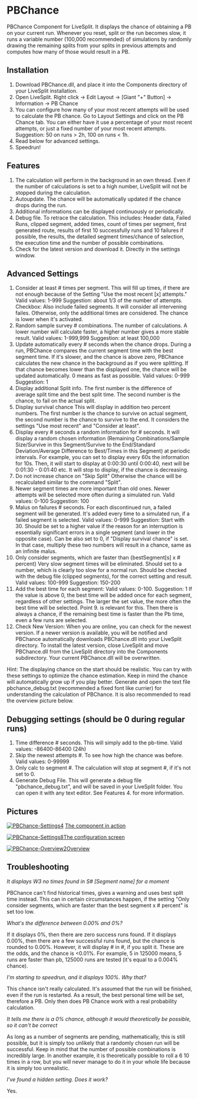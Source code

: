 # PBChance
PBChance Component for LiveSplit. It displays the chance of obtaining a PB on your current run. Whenever you reset, split or the run becomes slow, it runs a variable number (100,000 recommended) of simulations by randomly drawing the remaining splits from your splits in previous attempts and computes how many of those would result in a PB.

## Installation

1. Download PBChance.dll, and place it into the Components directory of your LiveSplit installation.
2. Open LiveSplit. Right click -> Edit Layout -> [Giant "+" Button] -> Information -> PB Chance
3. You can configure how many of your most recent attempts will be used to calculate the PB chance. Go to Layout Settings and click on the PB Chance tab. You can either have it use a percentage of your most recent attempts, or just a fixed number of your most recent attempts. Suggestion: 50 on runs > 2h, 100 on runs < 1h.
4. Read below for advanced settings.
5. Speedrun!

## Features

1. The calculation will perform in the background in an own thread. Even if the number of calculations is set to a high number, LiveSplit will not be stopped during the calculation.
2. Autoupdate. The chance will be automatically updated if the chance drops during the run.
3. Additional informations can be displayed continuously or periodically.
4. Debug file. To retrace the calculation. This includes: Header data, Failed Runs, clipped segment, added times, count of times per segment, first generated route, results of first 10 successfully runs and 10 failures if possible, the results, the detailed segment times/chance of selection, the execution time and the number of possible combinations.
5. Check for the latest version and download it. Directly in the settings window.

## Advanced Settings

1. Consider at least # times per segment.
This will fill up times, if there are not enough because of the Setting "Use the most recent [x] attempts."
Valid values: 1-999 Suggestion: about 1/3 of the number of attempts. Checkbox: Also include failed segments. It will consider all intervening failes. Otherwise, only the additional times are considered. The chance is lower when it's activated.
2. Random sample survey # combinations.
The number of calculations. A lower number will calculate faster, a higher number gives a more stable result.
Valid values: 1-999,999 Suggestion: at least 100,000
3. Update automatically every # seconds when the chance drops.
During a run, PBChance compares the current segment time with the best segment time. If it's slower, and the chance is above zero, PBChance calculates the new chance in the background as if you were splitting. If that chance becomes lower than the displayed one, the chance will be updated automatically. 0 means as fast as possible.
Valid values: 0-999 Suggestion: 1
4. Display additional Split info. The first number is the difference of average split time and the best split time. The second number is the chance, to fail on the actual split.
5. Display survival chance
This will display in addition two percent numbers. The first number is the chance to survive on actual segment, the second number is the chance to survive to the end. It considers the settings "Use most recent" and "Consider at least".
7. Display every # seconds a random information for # seconds. It will display a random chosen information (Remaining Combinations/Sample Size/Survive in this Segment/Survive to the End/Standard Deviation/Average Difference to Best/Times in this Segment) at periodic intervals. For example, you can set to display every 60s the information for 10s. Then, it will start to display at 0:00:30 until 0:00:40, next will be 0:01:30 - 0:01:40 etc. It will stop to display, if the chance is decreasing.
8. Do not increase chance on "Skip Split"
Otherwise the chance will be recalculated similar to the command "Split".
9. Newer segment times are more important than old ones.
Newer attempts will be selected more often during a simulated run.
Valid values: 0-100 Suggestion: 100
10. Malus on failures # seconds.
For each discontinued run, a failed segment will be generated. It's added every time to a simulated run, if a failed segment is selected.
Valid values: 0-999 Suggestion: Start with 30. Should be set to a higher value if the reason for an interruption is essentially significant errors in a single segment (and lower in the opposite case). Can be also set to 0, if "Display survival chance" is set. In that case, multiply these two numbers will result in a chance, same as an infinite malus.
11. Only consider segments, which are faster than {bestSegment[s] x # percent}
Very slow segment times will be eliminated. Should set to a number, which is clearly too slow for a normal run. Should be checked with the debug file (clipped segments), for the correct setting and result.
Valid values: 100-999 Suggestion: 150-200
12. Add the best time for each segment:
Valid values: 0-100. Suggestion: 1
If the value is above 0, the best time will be added once for each segment, regardless of other settings. The larger the set value, the more often the best time will be selected. Point 9. is relevant for this. Then there is always a chance, if the remaining best time is faster than the Pb time, even a few runs are selected.
13. Check New Version:
When you are online, you can check for the newest version. If a newer version is available, you will be notified and PBChance automatically downloads PBChance.dll into your LiveSplit directory. To install the latest version, close LiveSplit and move PBChance.dll from the LiveSplit directory into the Components subdirectory. Your current PBChance.dll will be overwritten.

Hint: The displaying chance on the start should be realistic. You can try with these settings to optimize the chance estimation. Keep in mind the chance will automatically grow up if you play better. Generate and open the text file pbchance_debug.txt (recommended a fixed font like currier) for understanding the calculation of PBChance. It is also recommended to read the overview picture below.

## Debugging settings (should be 0 during regular runs)

1. Time difference # seconds.
This will simply add to the pb-time.
Valid values: -86400-86400 (24h)
2. Skip the newest attempts #.
To see how high the chance was before.
Valid values: 0-99999
3. Only calc to segment #.
The calculation will stop at segment #, if it's not set to 0.
4. Generate Debug File.
This will generate a debug file "pbchance_debug.txt", and will be saved in your LiveSplit folder. You can open it with any text editor. See Features 4. for more information.

## Pictures

<a href="https://ibb.co/byjJzq"><img src="https://thumb.ibb.co/byjJzq/PBChance-Settings4.png" alt="PBChance-Settings4" border="0"></a>
[The component in action](https://ibb.co/byjJzq)

<a href="https://ibb.co/XSp77tP"><img src="https://i.ibb.co/XSp77tP/PBChance-Settings8.png" alt="PBChance-Settings8" border="0" /></a>[The configuration screen](https://ibb.co/XSp77tP)

<a href="https://ibb.co/bBt2mF2"><img src="https://i.ibb.co/bBt2mF2/PBChance-Overview2.png" alt="PBChance-Overview2" border="0"></a>[Overview](https://ibb.co/bBt2mF2)
                                                                                                                                      
## Troubleshooting

*It displays W3 no times found in S# [Segment name] for a moment*

PBChance can't find historical times, gives a warning and uses best split time instead. This can in certain circumstances happen, if the setting "Only consider segments, which are faster than the best segment x # percent" is set too low.

*What's the difference between 0.00% and 0%?*

If it displays 0%, then there are zero success runs found. If it displays 0.00%, then there are a few successful runs found, but the chance is rounded to 0.00%. However, it will display # in #, if you split it. These are the odds, and the chance is <0.01%. For example, 5 in 125000 means, 5 runs are faster than pb, 125000 runs are tested (it's equal to a 0.004% chance).

*I'm starting to speedrun, and it displays 100%. Why that?*

This chance isn't really calculated. It's assumed that the run will be finished, even if the run is restarted. As a result, the best personal time will be set, therefore a PB. Only then does PB Chance work with a real probability calculation. 

*It tells me there is a 0% chance, although it would theoretically be possible, so it can't be correct*

As long as a number of segments are pending, mathematically, this is still possible, but it is simply too unlikely that a randomly chosen run will be successful. Keep in mind that the number of possible combinations is incredibly large. In another example, it is theoretically possible to roll a 6 10 times in a row, but you will never manage to do it in your whole life because it is simply too unrealistic.

*I've found a hidden setting. Does it work?*

Yes.
